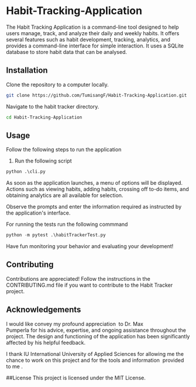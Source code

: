 # Habit-Tracking-Application

The Habit Tracking Application is a command-line tool designed to help users manage, track, and analyze their daily and weekly habits. It offers several features such as habit development, tracking, analytics, and provides a command-line interface for simple interaction. It uses a SQLite database to store habit data that can be analysed.


## Installation

Clone the repository to a computer locally.

```bash
git clone https://github.com/TumisangF/Habit-Tracking-Application.git
```
Navigate to the habit tracker directory.
```bash
cd Habit-Tracking-Application
```

## Usage
Follow the following steps to run the application

1. Run the following script
```python
python .\cli.py
```
As soon as the application launches, a menu of options will be displayed. Actions such as viewing habits, adding habits, crossing off to-do items, and obtaining analytics are all available for selection.

Observe the prompts and enter the information required as instructed by the application's interface.

For running the tests run the following commmand
```python
python -m pytest .\habitTrackerTest.py
```

Have fun monitoring your behavior and evaluating your development!


## Contributing

Contributions are appreciated! Follow the instructions in the CONTRIBUTING.md file if you want to contribute to the Habit Tracker project.

## Acknowledgements

I would like convey my profound appreciation  to Dr. Max Pumperla for his advice, expertise, and ongoing assistance throughout the project. The design and functioning of the application has been significantly affected by his helpful feedback.


I thank IU International University of Applied Sciences for allowing me the chance to work on this project and for the tools and information  provided to me .

##License
This project is licensed under the MIT License.

